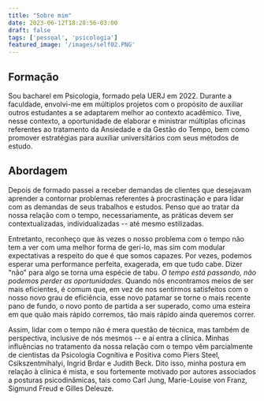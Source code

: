 ```yaml
---
title: "Sobre mim"
date: 2023-06-12T18:28:56-03:00
draft: false 
tags: ['pessoal', 'psicologia']
featured_image: '/images/self02.PNG'
---
```


## Formação

Sou bacharel em Psicologia, formado pela UERJ em 2022. Durante a faculdade, envolvi-me em múltiplos projetos com o propósito de auxiliar outros estudantes a se adaptarem melhor ao contexto acadêmico. Tive, nesse contexto, a oportunidade de elaborar e ministrar múltiplas oficinas referentes ao tratamento da Ansiedade e da Gestão do Tempo, bem como promover estratégias para auxiliar universitários com seus métodos de estudo. 

## Abordagem

Depois de formado passei a receber demandas de clientes que desejavam aprender a contornar problemas referentes à procrastinação e para lidar com as demandas de seus trabalhos e estudos. Penso que ao tratar da nossa relação com o tempo, necessariamente, as práticas devem ser contextualizadas, individualizadas -- até mesmo estilizadas. 

Entretanto, reconheço que às vezes o nosso problema com o tempo não tem a ver com uma melhor forma de geri-lo, mas sim com modular expectativas a respeito do que é que somos capazes. Por vezes, podemos esperar uma performance perfeita, exagerada, em que tudo cabe. Dizer "não" para algo se torna uma espécie de tabu. _O tempo está passando, não podemos perder as oportunidades_. Quando nós encontramos meios de ser mais eficientes, é comum que, em vez de nos sentirmos satisfeitos com o nosso novo grau de eficiência, esse novo patamar se torne o mais recente pano de fundo, o novo ponto de partida a ser superado, como uma esteira em que quão mais rápido corremos, tão mais rápido ainda queremos correr.

Assim, lidar com o tempo não é mera questão de técnica, mas também de perspectiva, inclusive de nós mesmos -- e aí entra a clínica. Minhas influências no tratamento da nossa relação com o tempo vêm parcialmente de cientistas da Psicologia Cognitiva e Positiva como Piers Steel, Csikszentmihalyi, Ingrid Brdar e Judith Beck. Dito isso, minha postura em relação à clínica é mista, e sou fortemente motivado por autores associados a posturas psicodinâmicas, tais como Carl Jung, Marie-Louise von Franz, Sigmund Freud e Gilles Deleuze. 
